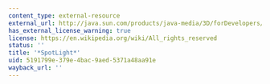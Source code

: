 ```yaml
---
content_type: external-resource
external_url: http://java.sun.com/products/java-media/3D/forDevelopers/J3D_1_2_API/j3dapi/javax/media/j3d/SpotLight.html
has_external_license_warning: true
license: https://en.wikipedia.org/wiki/All_rights_reserved
status: ''
title: '*SpotLight*'
uid: 5191799e-379e-4bac-9aed-5371a48aa91e
wayback_url: ''
---
```

